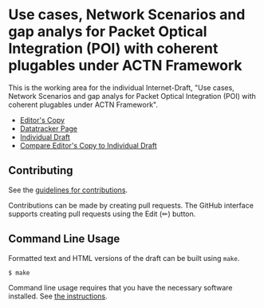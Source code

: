 # Use cases, Network Scenarios and gap analys for Packet Optical Integration (POI) with coherent plugables under ACTN Framework

This is the working area for the individual Internet-Draft, "Use cases, Network Scenarios and gap analys for Packet Optical Integration (POI) with coherent plugables under ACTN Framework".

* [Editor's Copy](https://oscargdd.github.io/draft-poidt-ccamp-actn-poi-pluggable-usecases-gaps/#go.draft-poidt-ccamp-actn-poi-pluggable-usecases-gaps.html)
* [Datatracker Page](https://datatracker.ietf.org/doc/draft-poidt-ccamp-actn-poi-pluggable-usecases-gaps)
* [Individual Draft](https://datatracker.ietf.org/doc/html/draft-poidt-ccamp-actn-poi-pluggable-usecases-gaps)
* [Compare Editor's Copy to Individual Draft](https://oscargdd.github.io/draft-poidt-ccamp-actn-poi-pluggable-usecases-gaps/#go.draft-poidt-ccamp-actn-poi-pluggable-usecases-gaps.diff)


## Contributing

See the
[guidelines for contributions](https://github.com/oscargdd/draft-poidt-ccamp-actn-poi-pluggable-usecases-gaps/blob/main/CONTRIBUTING.md).

Contributions can be made by creating pull requests.
The GitHub interface supports creating pull requests using the Edit (✏) button.


## Command Line Usage

Formatted text and HTML versions of the draft can be built using `make`.

```sh
$ make
```

Command line usage requires that you have the necessary software installed.  See
[the instructions](https://github.com/martinthomson/i-d-template/blob/main/doc/SETUP.md).


